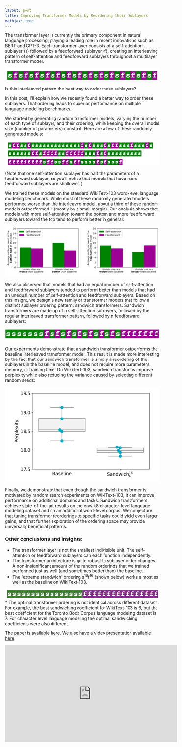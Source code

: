 ```yaml
---
layout: post
title: Improving Transformer Models by Reordering their Sublayers
mathjax: true
---
```


The transformer layer is currently the primary component in natural language processing, playing a leading role in recent innovations such as BERT and GPT-3.
Each transformer layer consists of a self-attention sublayer (s) followed by a feedforward sublayer (f), creating an interleaving pattern of self-attention and feedforward sublayers throughout a multilayer transformer model.

<div class="imgcap">
<img src="/images/sandwich/sf.png">
</div>

Is this interleaved pattern the best way to order these sublayers?

In this post, I’ll explain how we recently found a better way to order these sublayers.  That ordering leads to superior performance on multiple language modeling benchmarks. 

We started by generating random transformer models, varying the number of each type of sublayer, and their ordering, while keeping the overall model size (number of parameters) constant. Here are a few of these randomly generated models:


<div class="imgcap">
<img src="/images/sandwich/randomly_generated.png">
</div>

(Note that one self-attention sublayer has half the parameters of a feedforward sublayer, so you’ll notice that models that have more feedforward sublayers are shallower. )

We trained these models on the standard WikiText-103 word-level language modeling benchmark.
While most of these randomly generated models performed worse than the interleaved model, about a third of these random models outperformed it (mostly by a small margin). 
Our analysis shows that models with more self-attention toward the bottom and more feedforward sublayers toward the top tend to perform better in general:

<div class="imgcap">
<img src="/images/sandwich/distribution_analysis.png">
</div>

We also observed that models that had an equal number of self-attention and feedforward sublayers tended to perform better than models that had an unequal number of self-attention and feedforward sublayers. 
Based on this insight, we design a new family of transformer models that follow a distinct sublayer ordering pattern: sandwich transformers. Sandwich transformers are made up of n self-attention sublayers, followed by the regular interleaved transformer pattern, followed by n feedforward sublayers:

<div class="imgcap">
<img src="/images/sandwich/sandwich.png">
</div>

Our experiments demonstrate that a sandwich transformer outperforms the baseline interleaved transformer model. This result is made more interesting by the fact that our sandwich transformer is simply a reordering of the sublayers in the baseline model, and does not require more parameters, memory, or training time. On WikiText-103, sandwich transforms improve perplexity while also reducing the variance caused by selecting different random seeds:

<div class="imgcap">
<img src="/images/sandwich/sandwich6_vs_baseline.png">
</div>

Finally, we demonstrate that even though the sandwich transformer is motivated by random search experiments on WikiText-103, it can improve performance on additional domains and tasks. Sandwich transformers achieve state-of-the-art results on the enwik8 character-level language modeling dataset and on an additional word-level corpus. We conjecture that tuning transformer reorderings to specific tasks could yield even larger gains, and that further exploration of the ordering space may provide universally beneficial patterns.

### Other conclusions and insights: 
* The transformer layer is not the smallest indivisible unit. The self-attention or feedforward sublayers can each function independently.
* The transformer architecture is quite robust to sublayer order changes. A non-insignificant amount of the random orderings that we trained performed just as well (and sometimes better than) the baseline.
* The 'extreme standwich' ordering s<sup>16</sup>f<sup>16</sup> (shown below) works almost as well as the baseline on WikiText-103. 
<div class="imgcap">
<img src="/images/sandwich/s16f16.png">
</div>
* The optimal transformer ordering is not identical across different datasets. For example, the best sandwiching coefficient for WikiText-103 is 6, but the best coefficient for the Toronto Book Corpus language modeling dataset is 7. For character level language modeling the optimal sandwiching coefficients were also different. 

<br/>

The paper is available [here](https://ofir.io/sandwich_transformer.pdf). We also have a video presentation available [here](https://www.youtube.com/watch?v=rFuuGEj3AhU). 

<iframe width="560" height="315" src="https://www.youtube.com/embed/rFuuGEj3AhU" frameborder="0" allow="accelerometer; autoplay; encrypted-media; gyroscope; picture-in-picture" allowfullscreen></iframe>
